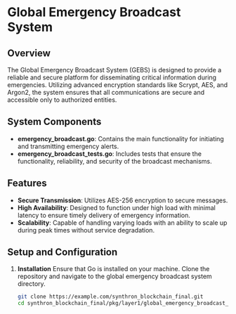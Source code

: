 # Global Emergency Broadcast System

## Overview
The Global Emergency Broadcast System (GEBS) is designed to provide a reliable and secure platform for disseminating critical information during emergencies. Utilizing advanced encryption standards like Scrypt, AES, and Argon2, the system ensures that all communications are secure and accessible only to authorized entities.

## System Components
- **emergency_broadcast.go**: Contains the main functionality for initiating and transmitting emergency alerts.
- **emergency_broadcast_tests.go**: Includes tests that ensure the functionality, reliability, and security of the broadcast mechanisms.

## Features
- **Secure Transmission**: Utilizes AES-256 encryption to secure messages.
- **High Availability**: Designed to function under high load with minimal latency to ensure timely delivery of emergency information.
- **Scalability**: Capable of handling varying loads with an ability to scale up during peak times without service degradation.

## Setup and Configuration
1. **Installation**
   Ensure that Go is installed on your machine. Clone the repository and navigate to the global emergency broadcast system directory.

   ```bash
   git clone https://example.com/synthron_blockchain_final.git
   cd synthron_blockchain_final/pkg/layer1/global_emergency_broadcast_system


